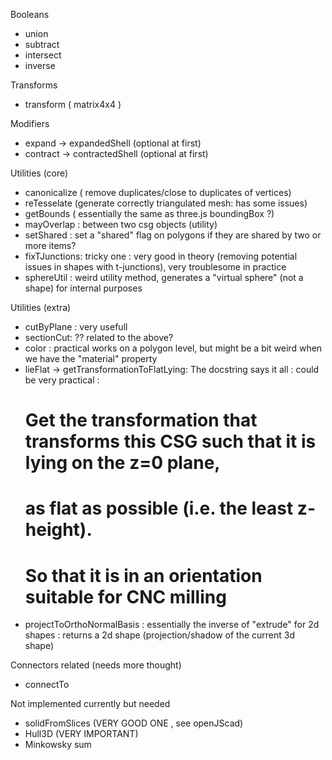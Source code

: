 Booleans
- union
- subtract
- intersect
- inverse

Transforms
- transform ( matrix4x4 )

Modifiers
- expand -> expandedShell (optional at first)
- contract -> contractedShell (optional at first)

Utilities (core)
- canonicalize ( remove duplicates/close to duplicates of vertices)
- reTesselate (generate correctly triangulated mesh: has some issues)
- getBounds ( essentially the same as three.js boundingBox ?)
- mayOverlap : between two csg objects (utility)
- setShared : set a "shared" flag on polygons if they are shared by two or more items?
- fixTJunctions: tricky one : very good in theory (removing potential issues in shapes with t-junctions), very troublesome in practice
- sphereUtil : weird utility method, generates a "virtual sphere" (not a shape) for internal purposes

Utilities (extra)
- cutByPlane : very usefull
- sectionCut: ?? related to the above?
- color : practical works on a polygon level, but might be a bit weird when we have the "material" property
- lieFlat -> getTransformationToFlatLying: The docstring says it all : could be very practical :
  # Get the transformation that transforms this CSG such that it is lying on the z=0 plane, 
  # as flat as possible (i.e. the least z-height).
  # So that it is in an orientation suitable for CNC milling 
- projectToOrthoNormalBasis : essentially the inverse of "extrude" for 2d shapes : returns a 2d shape (projection/shadow
of the current 3d shape)


Connectors related (needs more thought)
- connectTo

Not implemented currently but needed
- solidFromSlices (VERY GOOD ONE , see openJScad)
- Hull3D (VERY IMPORTANT)
- Minkowsky sum


